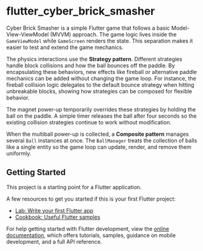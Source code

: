 # flutter_cyber_brick_smasher

Cyber Brick Smasher is a simple Flutter game that follows a basic
Model-View-ViewModel (MVVM) approach. The game logic lives inside the
`GameViewModel` while `GameScreen` renders the state. This separation
makes it easier to test and extend the game mechanics.

The physics interactions use the **Strategy pattern**. Different
strategies handle block collisions and how the ball bounces off the
paddle. By encapsulating these behaviors, new effects like fireball or
alternative paddle mechanics can be added without changing the game
loop. For instance, the fireball collision logic delegates to the
default bounce strategy when hitting unbreakable blocks, showing how
strategies can be composed for flexible behavior.

The magnet power-up temporarily overrides these strategies by holding
the ball on the paddle. A simple timer releases the ball after four
seconds so the existing collision strategies continue to work without
modification.

When the multiball power-up is collected, a **Composite pattern**
manages several `Ball` instances at once. The `BallManager` treats the
collection of balls like a single entity so the game loop can update,
render, and remove them uniformly.

## Getting Started

This project is a starting point for a Flutter application.

A few resources to get you started if this is your first Flutter project:

- [Lab: Write your first Flutter app](https://docs.flutter.dev/get-started/codelab)
- [Cookbook: Useful Flutter samples](https://docs.flutter.dev/cookbook)

For help getting started with Flutter development, view the
[online documentation](https://docs.flutter.dev/), which offers tutorials,
samples, guidance on mobile development, and a full API reference.
